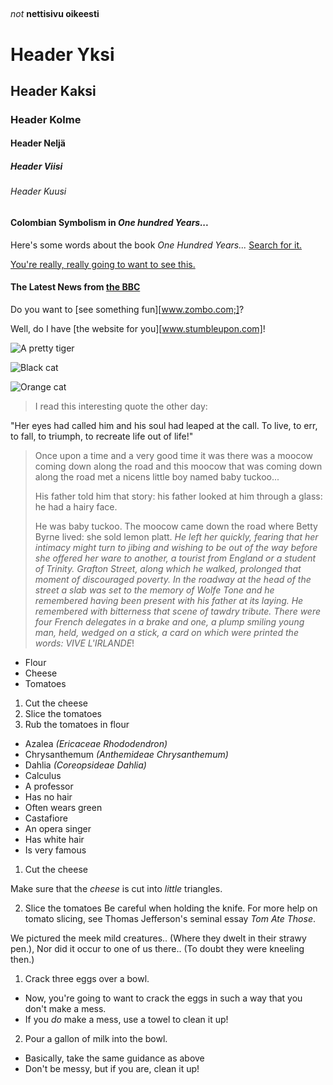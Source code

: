 ## <Eetu Tarvainen>
_not_
**nettisivu oikeesti**
# Header Yksi
 ## Header Kaksi
 ### Header Kolme
 #### Header Neljä
 ##### Header Viisi
 ###### Header Kuusi

 
 #### Colombian Symbolism in _One hundred Years..._

Here's some words about the book _One Hundred Years..._
[Search for it.](www.google.com)

[You're really, really going to want to see this.](www.dailykitten.com)

#### The Latest News from [the BBC](www.bbc.com/news:)


Do you want to [see something fun][www.zombo.com;]?

Well, do I have [the website for you][www.stumbleupon.com]!


![A pretty tiger](https://upload.wikimedia.org/wikipedia/commons/5/56/Tiger.50.jpg)


![Black cat](https://upload.wikimedia.org/wikipedia/commons/a/a3/81_INF_DIV_SSI.jpg)


![Orange cat](http://icons.iconarchive.com/icons/google/noto-emoji-animals-nature/256/22221-cat-icon.png)


>I read this interesting quote the other day:

"Her eyes had called him and his soul had leaped at the call. To live, to err, to fall, to triumph, to recreate life out of life!"
>Once upon a time and a very good time it was there was a moocow coming down along the road and this moocow that was coming down along the road met a nicens little boy named baby tuckoo...
>
>His father told him that story: his father looked at him through a glass: he had a hairy face.
>
>He was baby tuckoo. The moocow came down the road where Betty Byrne lived: she sold lemon platt.
>_He left her quickly, fearing that her intimacy might turn to jibing and wishing to be out of the way before she offered her ware to another, a tourist from England or a student of Trinity. Grafton Street, along which he walked, prolonged that moment of discouraged poverty. In the roadway at the head of the street a slab was set to the memory of Wolfe Tone and he remembered having been present with his father at its laying. He remembered with bitterness that scene of tawdry tribute. There were four French delegates in a brake and one, a plump smiling young man, held, wedged on a stick, a card on which were printed the words: VIVE L'IRLANDE_!
* Flour
* Cheese
* Tomatoes
1. Cut the cheese
2. Slice the tomatoes
3. Rub the tomatoes in flour
* Azalea _(Ericaceae Rhododendron)_
* Chrysanthemum _(Anthemideae Chrysanthemum)_
* Dahlia _(Coreopsideae Dahlia)_
* Calculus
 *  A professor
 *  Has no hair 
 *  Often wears green
* Castafiore 
 * An opera singer
 * Has white hair 
 * Is very famous
 1. Cut the cheese
   
Make sure that the _cheese_ is cut into _little_ triangles.

2. Slice the tomatoes
     Be careful when holding the knife.
     For more help on tomato slicing, see Thomas Jefferson's seminal essay _Tom Ate Those_.
     
We pictured the meek mild creatures.. (Where
they dwelt in their strawy pen.),
Nor did it occur to one of us there..
(To doubt they were kneeling then.)
1. Crack three eggs over a bowl.
 * Now, you're going to want to crack the eggs in such a way that you don't make a mess.
 * If you _do_ make a mess, use a towel to clean it up!

2. Pour a gallon of milk into the bowl.

 * Basically, take the same guidance as above 
 * Don't be messy, but if you are, clean it up!
